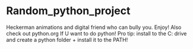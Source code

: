 # Random_python_project
Heckerman animations and digital friend who can bully you. Enjoy!
Also check out python.org If U want to do python!
Pro tip: install to the C: drive and create a python folder + install it to the PATH!

